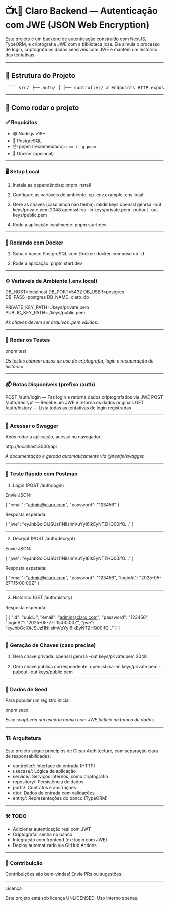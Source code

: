 # 📺📞📱 Claro Backend — Autenticação com JWE (JSON Web Encryption)

Este projeto é um backend de autenticação construído com NestJS, TypeORM, e criptografia JWE com a biblioteca jose. Ele simula o processo de login, criptografa os dados sensíveis com JWE e mantém um histórico das tentativas.

---

## 📁 Estrutura do Projeto

<pre> ``` src/ ├── auth/ │ ├── controller/ # Endpoints HTTP expostos pelo AuthController │ ├── dto/ # DTOs (Data Transfer Objects) com validações │ ├── entity/ # Entidades persistidas no banco │ ├── ports/ # Interfaces (EncryptionService, LoginRepository) │ ├── repository/ # Implementações concretas do LoginRepository │ ├── service/ # Serviço de criptografia JWE │ ├── usecase/ # Casos de uso: login, decrypt, history │ ├── injection-tokens.ts # Tokens de injeção de dependência │ └── auth.module.ts # Módulo principal do domínio auth ├── seed.ts # Script de seed para popular dados de exemplo └── main.ts # Bootstrap da aplicação Nest ``` </pre>

---

## 🚀 Como rodar o projeto

### ✅ Requisitos

- 🟢 Node.js v18+  
- 🐘 PostgreSQL  
- 📦 pnpm (recomendado): `npm i -g pnpm`  
- 🐳 Docker (opcional)

---

### 🖥️ Setup Local

1. Instale as dependências:
   pnpm install

2. Configure as variáveis de ambiente:
   cp .env.example .env.local

3. Gere as chaves (caso ainda não tenha):
   mkdir keys
   openssl genrsa -out keys/private.pem 2048
   openssl rsa -in keys/private.pem -pubout -out keys/public.pem

4. Rode a aplicação localmente:
   pnpm start:dev

---

### 🐳 Rodando com Docker

1. Suba o banco PostgreSQL com Docker:
   docker-compose up -d

2. Rode a aplicação:
   pnpm start:dev

---

### ⚙️ Variáveis de Ambiente (.env.local)

DB_HOST=localhost
DB_PORT=5432
DB_USER=postgres
DB_PASS=postgres
DB_NAME=claro_db

PRIVATE_KEY_PATH=./keys/private.pem
PUBLIC_KEY_PATH=./keys/public.pem

*As chaves devem ser arquivos .pem válidos.*

---

### 🧪 Rodar os Testes

pnpm test

*Os testes cobrem casos de uso de criptografia, login e recuperação de histórico.*

---

### 📬 Rotas Disponíveis (prefixo /auth)

POST   /auth/login    — Faz login e retorna dados criptografados via JWE
POST   /auth/decrypt  — Recebe um JWE e retorna os dados originais
GET    /auth/history  — Lista todas as tentativas de login registradas

---

### 📖 Acessar o Swagger

Após rodar a aplicação, acesse no navegador:

http://localhost:3000/api

*A documentação é gerada automaticamente via @nestjs/swagger.*

---

### 🚀 Teste Rápido com Postman

1. Login (POST /auth/login)

Envie JSON:

{
  "email": "admin@claro.com",
  "password": "123456"
}

Resposta esperada:

{
  "jwe": "eyJhbGciOiJSUzI1NiIsImVuYyI6IkEyNTZHQ00ifQ..."
}

---

2. Decrypt (POST /auth/decrypt)

Envie JSON:

{
  "jwe": "eyJhbGciOiJSUzI1NiIsImVuYyI6IkEyNTZHQ00ifQ..."
}

Resposta esperada:

{
  "email": "admin@claro.com",
  "password": "123456",
  "loginAt": "2025-05-27T15:00:00Z"
}

---

3. Histórico (GET /auth/history)

Resposta esperada:

[
  {
    "id": "uuid...",
    "email": "admin@claro.com",
    "password": "123456",
    "loginAt": "2025-05-27T15:00:00Z",
    "jwe": "eyJhbGciOiJSUzI1NiIsImVuYyI6IkEyNTZHQ00ifQ..."
  }
]

---

### 🔐 Geração de Chaves (caso precise)

1. Gera chave privada:
   openssl genrsa -out keys/private.pem 2048

2. Gera chave pública correspondente:
   openssl rsa -in keys/private.pem -pubout -out keys/public.pem

---

### 🌱 Dados de Seed

Para popular um registro inicial:

pnpm seed

*Esse script cria um usuário admin com JWE fictício no banco de dados.*

---

### 🏗️ Arquitetura

Este projeto segue princípios de Clean Architecture, com separação clara de responsabilidades:

- controller/: Interface de entrada (HTTP)
- usecase/: Lógica de aplicação
- service/: Serviços internos, como criptografia
- repository/: Persistência de dados
- ports/: Contratos e abstrações
- dto/: Dados de entrada com validações
- entity/: Representações do banco (TypeORM)

---

### 🛠️ TODO

- Adicionar autenticação real com JWT
- Criptografar senha no banco
- Integração com frontend (ex: login com JWE)
- Deploy automatizado via GitHub Actions

---

### 🤝 Contribuição

Contribuições são bem-vindas! Envie PRs ou sugestões.

---

Licença

Este projeto está sob licença UNLICENSED. Uso interno apenas.
